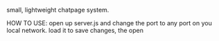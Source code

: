 small, lightweight chatpage system.

HOW TO USE: open up server.js and change the port to any port on you local network. load it to save changes, the open 
